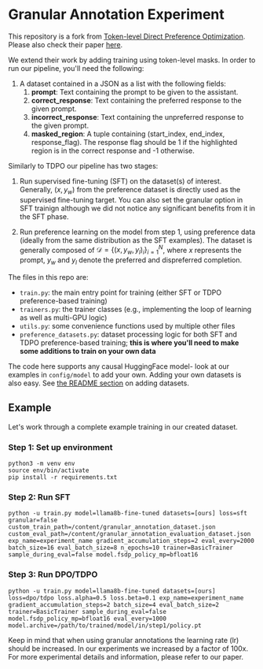 # Granular Annotation Experiment

This repository is a fork from [Token-level Direct Preference Optimization](https://github.com/Vance0124/Token-level-Direct-Preference-Optimization). Please also check their paper [here](https://arxiv.org/pdf/2404.11999.pdf).

We extend their work by adding training using token-level masks. In order to run our pipeline, you'll need the following:

1. A dataset contained in a JSON as a list with the following fields:
   1. **prompt**: Text containing the prompt to be given to the assistant.
   2. **correct_response**: Text containing the preferred response to the given prompt.
   3. **incorrect_response**: Text containing the unpreferred response to the given prompt.
   4. **masked_region**: A tuple containing (start_index, end_index, response_flag). The response flag should be 1 if the highlighted region is in the correct response and -1 otherwise.

Similarly to TDPO our pipeline has two stages:

1. Run supervised fine-tuning (SFT) on the dataset(s) of interest. Generally, $(x, y_w)$ from the preference dataset is directly used as the supervised fine-tuning target. You can also set the granular option in SFT trainign although we did not notice any significant benefits from it in the SFT phase.

2. Run preference learning on the model from step 1, using preference data (ideally from the same distribution as the SFT examples). The dataset is generally composed of $\mathcal{D} = \{(x, y_w, y_l)_i\}_{i=1}^N$, where $x$ represents the prompt, $y_w$ and $y_l$ denote the preferred and dispreferred completion.

The files in this repo are:

- `train.py`: the main entry point for training (either SFT or TDPO preference-based training)
- `trainers.py`: the trainer classes (e.g., implementing the loop of learning as well as multi-GPU logic)
- `utils.py`: some convenience functions used by multiple other files
- `preference_datasets.py`: dataset processing logic for both SFT and TDPO preference-based training; **this is where you'll need to make some additions to train on your own data**

The code here supports any causal HuggingFace model- look at our examples in `config/model` to add your own. Adding your own datasets is also easy. See [the README section](https://github.com/huggingface/peft) on adding datasets.

## Example

Let's work through a complete example training in our created dataset.

### Step 1: Set up environment

    python3 -m venv env
    source env/bin/activate
    pip install -r requirements.txt

### Step 2: Run SFT

    python -u train.py model=llama8b-fine-tuned datasets=[ours] loss=sft granular=false custom_train_path=/content/granular_annotation_dataset.json custom_eval_path=/content/granular_annotation_evaluation_dataset.json  exp_name=experiment_name gradient_accumulation_steps=2 eval_every=2000 batch_size=16 eval_batch_size=8 n_epochs=10 trainer=BasicTrainer sample_during_eval=false model.fsdp_policy_mp=bfloat16

### Step 3: Run DPO/TDPO

```
python -u train.py model=llama8b-fine-tuned datasets=[ours] loss=dpo/tdpo loss.alpha=0.5 loss.beta=0.1 exp_name=experiment_name gradient_accumulation_steps=2 batch_size=4 eval_batch_size=2 trainer=BasicTrainer sample_during_eval=false model.fsdp_policy_mp=bfloat16 eval_every=1000 model.archive=/path/to/trained/model/in/step1/policy.pt
```

Keep in mind that when using granular annotations the learning rate (lr) should be increased. In our experiments we increased by a factor of 100x. For more experimental details and information, please refer to our paper.
